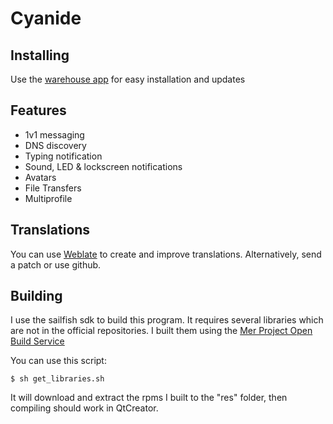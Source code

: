 Cyanide
==========

Installing
----------
Use the [warehouse app](https://openrepos.net/content/basil/warehouse-sailfishos) for easy installation and updates

Features
--------

- 1v1 messaging
- DNS discovery
- Typing notification
- Sound, LED & lockscreen notifications
- Avatars
- File Transfers
- Multiprofile

Translations
------------

You can use [Weblate](https://hosted.weblate.org/projects/cyanide/) to create
and improve translations. Alternatively, send a patch or use github.

Building
--------

I use the sailfish sdk to build this program. It requires several
libraries which are not in the official repositories. I built them
using the [Mer Project Open Build Service](https://build.merproject.org/)

You can use this script:

``
$ sh get_libraries.sh
``

It will download and extract the rpms I built to the "res" folder,
   then compiling should work in QtCreator.
